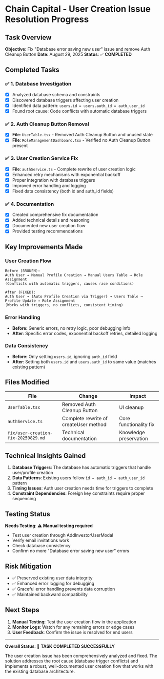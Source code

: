 # Chain Capital - User Creation Issue Resolution Progress

## Task Overview
**Objective**: Fix "Database error saving new user" issue and remove Auth Cleanup Button
**Date**: August 29, 2025
**Status**: ✅ **COMPLETED**

## Completed Tasks

### ✅ 1. Database Investigation
- [x] Analyzed database schema and constraints
- [x] Discovered database triggers affecting user creation
- [x] Identified data pattern: `users.id = users.auth_id = auth_user_id`
- [x] Found root cause: Code conflicts with automatic database triggers

### ✅ 2. Auth Cleanup Button Removal
- [x] **File**: `UserTable.tsx` - Removed Auth Cleanup Button and unused state
- [x] **File**: `RoleManagementDashboard.tsx` - Verified no Auth Cleanup Button present

### ✅ 3. User Creation Service Fix
- [x] **File**: `authService.ts` - Complete rewrite of user creation logic
- [x] Enhanced retry mechanisms with exponential backoff
- [x] Proper integration with database triggers
- [x] Improved error handling and logging
- [x] Fixed data consistency (both id and auth_id fields)

### ✅ 4. Documentation
- [x] Created comprehensive fix documentation
- [x] Added technical details and reasoning
- [x] Documented new user creation flow
- [x] Provided testing recommendations

## Key Improvements Made

### User Creation Flow
```
Before (BROKEN):
Auth User → Manual Profile Creation → Manual Users Table → Role Assignment
(Conflicts with automatic triggers, causes race conditions)

After (FIXED):
Auth User → (Auto Profile Creation via Trigger) → Users Table → Profile Update → Role Assignment
(Works with triggers, no conflicts, consistent timing)
```

### Error Handling
- **Before**: Generic errors, no retry logic, poor debugging info
- **After**: Specific error codes, exponential backoff retries, detailed logging

### Data Consistency
- **Before**: Only setting `users.id`, ignoring `auth_id` field
- **After**: Setting both `users.id` and `users.auth_id` to same value (matches existing pattern)

## Files Modified

| File | Change | Impact |
|------|--------|---------|
| `UserTable.tsx` | Removed Auth Cleanup Button | UI cleanup |
| `authService.ts` | Complete rewrite of createUser method | Core functionality fix |
| `fix/user-creation-fix-20250829.md` | Technical documentation | Knowledge preservation |

## Technical Insights Gained

1. **Database Triggers**: The database has automatic triggers that handle user/profile creation
2. **Data Patterns**: Existing users follow `id = auth_id = auth_user_id` pattern
3. **Timing Issues**: Auth user creation needs time for triggers to complete
4. **Constraint Dependencies**: Foreign key constraints require proper sequencing

## Testing Status
**Needs Testing**: ⚠️ **Manual testing required**
- Test user creation through AddInvestorUserModal
- Verify email invitations work
- Check database consistency
- Confirm no more "Database error saving new user" errors

## Risk Mitigation
- ✅ Preserved existing user data integrity
- ✅ Enhanced error logging for debugging
- ✅ Graceful error handling prevents data corruption
- ✅ Maintained backward compatibility

## Next Steps
1. **Manual Testing**: Test the user creation flow in the application
2. **Monitor Logs**: Watch for any remaining errors or edge cases
3. **User Feedback**: Confirm the issue is resolved for end users

---

**Overall Status**: 🎯 **TASK COMPLETED SUCCESSFULLY**

The user creation issue has been comprehensively analyzed and fixed. The solution addresses the root cause (database trigger conflicts) and implements a robust, well-documented user creation flow that works with the existing database architecture.

